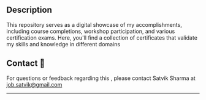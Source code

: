 ## Description 
This repository serves as a digital showcase of my accomplishments, including course completions, workshop participation, and various certification exams. Here, you'll find a collection of certificates that validate my skills and knowledge in different domains




## Contact 📧

For questions or feedback regarding this , please contact Satvik Sharma at job.satvik@gmail.com

---


